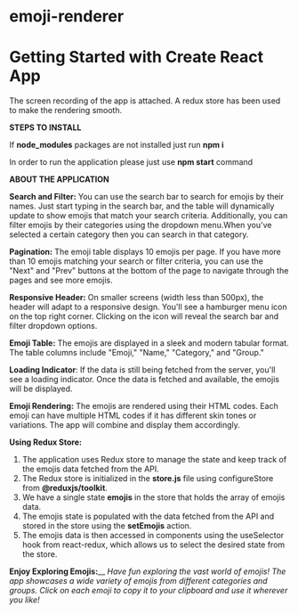 # emoji-renderer

# Getting Started with Create React App

The screen recording of the app is attached.
A redux store has been used to make the rendering smooth.


**STEPS TO INSTALL**

If **node_modules** packages are not installed just run **npm i**

In order to run the application please just use **npm start** command

**ABOUT THE APPLICATION**

**Search and Filter:** You can use the search bar to search for emojis by their names. Just start typing in the search bar, and the table will dynamically update to show emojis that match your search criteria. Additionally, you can filter emojis by their categories using the dropdown menu.When you've selected a certain category then you can search in that category.

**Pagination:** The emoji table displays 10 emojis per page. If you have more than 10 emojis matching your search or filter criteria, you can use the "Next" and "Prev" buttons at the bottom of the page to navigate through the pages and see more emojis.

**Responsive Header:** On smaller screens (width less than 500px), the header will adapt to a responsive design. You'll see a hamburger menu icon on the top right corner. Clicking on the icon will reveal the search bar and filter dropdown options.

**Emoji Table:** The emojis are displayed in a sleek and modern tabular format. The table columns include "Emoji," "Name," "Category," and "Group."

**Loading Indicator**: If the data is still being fetched from the server, you'll see a loading indicator. Once the data is fetched and available, the emojis will be displayed.

**Emoji Rendering:** The emojis are rendered using their HTML codes. Each emoji can have multiple HTML codes if it has different skin tones or variations. The app will combine and display them accordingly.

**Using Redux Store:**

1. The application uses Redux store to manage the state and keep track of the emojis data fetched from the API.
2. The Redux store is initialized in the **store.js** file using configureStore from **@reduxjs/toolkit**.
3. We have a single state **emojis** in the store that holds the array of emojis data.
4. The emojis state is populated with the data fetched from the API and stored in the store using the **setEmojis** action.
5. The emojis data is then accessed in components using the useSelector hook from react-redux, which allows us to select the desired state from the store.

**Enjoy Exploring Emojis:**__ _Have fun exploring the vast world of emojis! The app showcases a wide variety of emojis from different categories and groups. Click on each emoji to copy it to your clipboard and use it wherever you like!_
